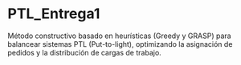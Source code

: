 # PTL_Entrega1
Método constructivo basado en heurísticas (Greedy y GRASP) para balancear sistemas PTL (Put-to-light), optimizando la asignación de pedidos y la distribución de cargas de trabajo.
